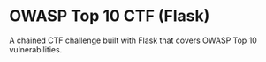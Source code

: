 # OWASP Top 10 CTF (Flask)

A chained CTF challenge built with Flask that covers OWASP Top 10 vulnerabilities.
